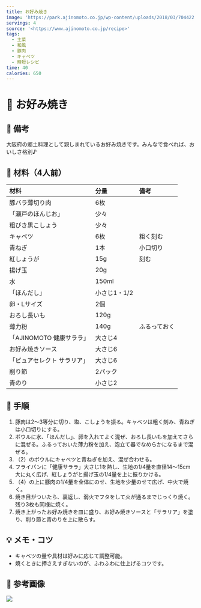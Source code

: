 ```yaml
---
title: お好み焼き
image: 'https://park.ajinomoto.co.jp/wp-content/uploads/2018/03/704422.jpeg'
servings: 4
source: '<https://www.ajinomoto.co.jp/recipe>'
tags:
  - 主菜
  - 和風
  - 豚肉
  - キャベツ
  - 時短レシピ
time: 40
calories: 650
---
```


# 🍳 お好み焼き

## 📝 備考
大阪府の郷土料理として親しまれているお好み焼きです。みんなで食べれば、おいしさ格別♪

## 🛒 材料（4人前）
| 材料 | 分量 | 備考 |
|:---|:---|:---|
| 豚バラ薄切り肉 | 6枚 | |
| 「瀬戸のほんじお」 | 少々 | |
| 粗びき黒こしょう | 少々 | |
| キャベツ | 6枚 | 粗く刻む |
| 青ねぎ | 1本 | 小口切り |
| 紅しょうが | 15g | 刻む |
| 揚げ玉 | 20g | |
| 水 | 150ml | |
| 「ほんだし」 | 小さじ1・1/2 | |
| 卵・Lサイズ | 2個 | |
| おろし長いも | 120g | |
| 薄力粉 | 140g | ふるっておく |
| 「AJINOMOTO 健康サララ」 | 大さじ4 | |
| お好み焼きソース | 大さじ6 | |
| 「ピュアセレクト サラリア」 | 大さじ6 | |
| 削り節 | 2パック | |
| 青のり | 小さじ2 | |

## 🥣 手順
1. 豚肉は2～3等分に切り、塩、こしょうを振る。キャベツは粗く刻み、青ねぎは小口切りにする。
2. ボウルに水、「ほんだし」、卵を入れてよく混ぜ、おろし長いもを加えてさらに混ぜる。ふるっておいた薄力粉を加え、泡立て器でなめらかになるまで混ぜる。
3. （2）のボウルにキャベツと青ねぎを加え、混ぜ合わせる。
4. フライパンに「健康サララ」大さじ1を熱し、生地の1/4量を直径14～15cm大に丸く広げ、紅しょうがと揚げ玉の1/4量を上に振りかける。
5. （4）の上に豚肉の1/4量を全体にのせ、生地を少量のせて広げ、中火で焼く。
6. 焼き目がついたら、裏返し、弱火でフタをして火が通るまでじっくり焼く。残り3枚も同様に焼く。
7. 焼き上がったお好み焼きを皿に盛り、お好み焼きソースと「サラリア」を塗り、削り節と青のりを上に散らす。

## 💡 メモ・コツ
- キャベツの量や具材は好みに応じて調整可能。
- 焼くときに押さえすぎないのが、ふわふわに仕上げるコツです。

## 📸 参考画像

![](https://park.ajinomoto.co.jp/wp-content/uploads/2018/03/704422.jpeg)
